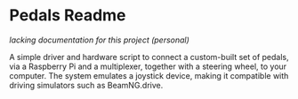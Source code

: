 # Pedals Readme
*lacking documentation for this project (personal)*

A simple driver and hardware script to connect a custom-built set of pedals, via a Raspberry Pi and a multiplexer, together with a steering wheel, to your computer. The system emulates a joystick device, making it compatible with driving simulators such as BeamNG.drive.
